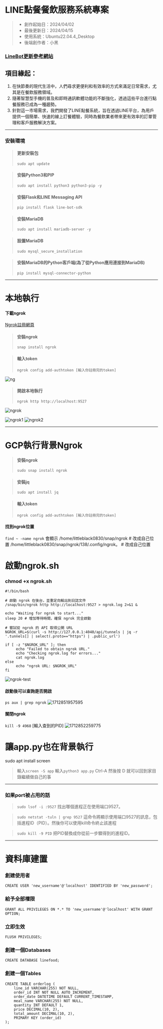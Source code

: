 # LINE點餐餐飲服務系統專案
> * 創作起始日：2024/04/02
> * 最後更新日：2024/04/15
> * 使用系統：Ubuntu22.04.4_Desktop
> * 後端創作者：小黑

### [LineBot更新參考網站](https://github.com/line/line-bot-sdk-python)

## 項目緣起：
1. 在快節奏的現代生活中，人們尋求更便利和有效率的方式來滿足日常需求，尤其是在餐飲服務領域。
1. 隨著智慧型手機的普及和即時通訊軟體功能的不斷強化，透過這些平台進行點餐服務已成為一種趨勢。 
1. 針對這一市場需求，我們開發了LINE點餐系統，旨在透過LINE平台，為用戶提供一個簡單、快速的線上訂餐體驗，同時為餐飲業者帶來更有效率的訂單管理和客戶服務解決方案。
        
---
### 安裝環境
> #### 更新安裝包
> `sudo apt update`

> #### 安裝Python3和PIP
> `sudo apt install python3 python3-pip -y`

> #### 安裝Flask和LINE Messaging API
> `pip install flask line-bot-sdk`

> #### 安裝MariaDB
> `sudo apt install mariadb-server -y`

> #### 設置MariaDB
> `sudo mysql_secure_installation`

> #### 安裝MariaDB的Python客戶端(為了從Python應用連接到MariaDB)
> `pip install mysql-connector-python`
---
# 本地執行
#### 下載ngrok
[Ngrok註冊網頁](https://ngrok.com/)
> #### 安裝ngrok
> `snap install ngrok`

> #### 輸入token
> `ngrok config add-authtoken [輸入你註冊完的token]`

![ng](https://hackmd.io/_uploads/SJDqAo5kA.jpg)

> #### 開啟本地執行
> `ngrok http http://localhost:9527`

![ngrok](https://hackmd.io/_uploads/ryoBLZoyC.jpg)


![ngrok1](https://hackmd.io/_uploads/BkJxDZsJR.jpg)
![ngrok2](https://hackmd.io/_uploads/rkJlDbjyC.jpg)

---
# GCP執行背景Ngrok
> #### 安裝ngrok
> `sudo snap install ngrok`

> #### 安裝jq
> `sudo apt install jq`

> #### 輸入token
> `ngrok config add-authtoken [輸入你註冊完的token]`

#### 找到ngrok位置
`find ~ -name ngrok`
會顯示 
/home/littleblack0830/snap/ngrok                     # 改成自己位置
/home/littleblack0830/snap/ngrok/138/.config/ngrok。 # 改成自己位置

# 啟動ngrok.sh
### chmod +x ngrok.sh
```
#!/bin/bash

# 啟動 ngrok 在後台，並重定向輸出到日誌文件
/snap/bin/ngrok http http://localhost:9527 > ngrok.log 2>&1 &

echo "Waiting for ngrok to start..."
sleep 20 # 增加等待時間，確保 ngrok 完全啟動

# 嘗試從 ngrok 的 API 取得公開 URL
NGROK_URL=$(curl -s http://127.0.0.1:4040/api/tunnels | jq -r '.tunnels[] | select(.proto=="https") | .public_url')

if [ -z "$NGROK_URL" ]; then
     echo "Failed to obtain ngrok URL."
     echo "Checking ngrok.log for errors..."
     cat ngrok.log
else
     echo "ngrok URL: $NGROK_URL"
fi
```
![ngrok-test](https://hackmd.io/_uploads/Syu-3tBx0.jpg)

#### 啟動後可以查詢是否開啟
`ps aux | grep ngrok`
![1712851957595](https://hackmd.io/_uploads/r1WX2FrgC.jpg)

#### 關閉ngrok
`kill -9 4968` [輸入查到的PID]
![1712852259775](https://hackmd.io/_uploads/Skt4pFBe0.jpg)

# 讓app.py也在背景執行
sudo apt install screen

> 輸入`screen -S app`
> 輸入`python3 app.py`
> Ctrl-A 然後按 D 就可以回到家目錄繼續做自己的事 

---

### 如果port被占用的話
> `sudo lsof -i :9527`
> 找出哪個進程正在使用端口9527。

> `sudo netstat -tuln | grep 9527`
> 這命令將顯示使用端口9527的訊息，包括進程ID（PID）。然後你可以使用kill命令終止該進程

> `sudo kill -9 PID`
> 把PID替換成你從前一步驟得到的進程ID。

---
# 資料庫建置
### 創建使用者
`CREATE USER 'new_username'@'localhost' IDENTIFIED BY 'new_password';`
### 給予全部權限
`GRANT ALL PRIVILEGES ON *.* TO 'new_username'@'localhost' WITH GRANT OPTION;`
### 立即生效
`FLUSH PRIVILEGES;`
### 創建一個Databases
`CREATE DATABASE linefood;`
### 創建一個Tables
```
CREATE TABLE orderlog (
    line_id VARCHAR(255) NOT NULL,
    order_id INT NOT NULL AUTO_INCREMENT,
    order_date DATETIME DEFAULT CURRENT_TIMESTAMP,
    meal_name VARCHAR(255) NOT NULL,
    quantity INT DEFAULT 1,
    price DECIMAL(10, 2),
    total_amount DECIMAL(10, 2),
    PRIMARY KEY (order_id)
);

```
